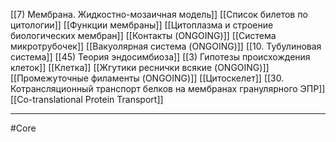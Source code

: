 [[7) Мембрана. Жидкостно-мозаичная модель]]
[[Список билетов по цитологии]]
[[Функции мембраны]]
[[Цитоплазма и строение биологических мембран]]
[[Контакты (ONGOING)]]
[[Система микротрубочек]]
[[Вакуолярная система (ONGOING)]]
[[10. Тубулиновая система]]
[[45) Теория эндосимбиоза]]
[[3) Гипотезы происхождения клеток]]
[[Клетка]]
[[Жгутики реснички всякие (ONGOING)]]
[[Промежуточные филаменты (ONGOING)]]
[[Цитоскелет]]
[[30. Котрансляционный транспорт белков на мембранах гранулярного ЭПР]]
[[Co-translational Protein Transport]]

---
#Core 